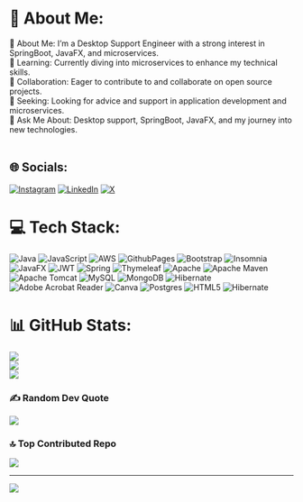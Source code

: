 # 💫 About Me:
🔧 About Me: I’m a Desktop Support Engineer with a strong interest in SpringBoot, JavaFX, and microservices.<br>🌱 Learning: Currently diving into microservices to enhance my technical skills.<br>👯 Collaboration: Eager to contribute to and collaborate on open source projects.<br>🤝 Seeking: Looking for advice and support in application development and microservices.<br>💬 Ask Me About: Desktop support, SpringBoot, JavaFX, and my journey into new technologies.<br><br>


## 🌐 Socials:
[![Instagram](https://img.shields.io/badge/Instagram-%23E4405F.svg?logo=Instagram&logoColor=white)](https://instagram.com/anujv.sh) [![LinkedIn](https://img.shields.io/badge/LinkedIn-%230077B5.svg?logo=linkedin&logoColor=white)](https://linkedin.com/in/bytecodeanuj) [![X](https://img.shields.io/badge/X-black.svg?logo=X&logoColor=white)](https://x.com/anujv_sh) 

# 💻 Tech Stack:
![Java](https://img.shields.io/badge/java-%23ED8B00.svg?style=plastic&logo=openjdk&logoColor=white) ![JavaScript](https://img.shields.io/badge/javascript-%23323330.svg?style=plastic&logo=javascript&logoColor=%23F7DF1E) ![AWS](https://img.shields.io/badge/AWS-%23FF9900.svg?style=plastic&logo=amazon-aws&logoColor=white) ![GithubPages](https://img.shields.io/badge/github%20pages-121013?style=plastic&logo=github&logoColor=white) ![Bootstrap](https://img.shields.io/badge/bootstrap-%238511FA.svg?style=plastic&logo=bootstrap&logoColor=white) ![Insomnia](https://img.shields.io/badge/Insomnia-black?style=plastic&logo=insomnia&logoColor=5849BE) ![JavaFX](https://img.shields.io/badge/javafx-%23FF0000.svg?style=plastic&logo=javafx&logoColor=white) ![JWT](https://img.shields.io/badge/JWT-black?style=plastic&logo=JSON%20web%20tokens) ![Spring](https://img.shields.io/badge/spring-%236DB33F.svg?style=plastic&logo=spring&logoColor=white) ![Thymeleaf](https://img.shields.io/badge/Thymeleaf-%23005C0F.svg?style=plastic&logo=Thymeleaf&logoColor=white) ![Apache](https://img.shields.io/badge/apache-%23D42029.svg?style=plastic&logo=apache&logoColor=white) ![Apache Maven](https://img.shields.io/badge/Apache%20Maven-C71A36?style=plastic&logo=Apache%20Maven&logoColor=white) ![Apache Tomcat](https://img.shields.io/badge/apache%20tomcat-%23F8DC75.svg?style=plastic&logo=apache-tomcat&logoColor=black) ![MySQL](https://img.shields.io/badge/mysql-4479A1.svg?style=plastic&logo=mysql&logoColor=white) ![MongoDB](https://img.shields.io/badge/MongoDB-%234ea94b.svg?style=plastic&logo=mongodb&logoColor=white) ![Hibernate](https://img.shields.io/badge/Hibernate-59666C?style=plastic&logo=Hibernate&logoColor=white) ![Adobe Acrobat Reader](https://img.shields.io/badge/Adobe%20Acrobat%20Reader-EC1C24.svg?style=plastic&logo=Adobe%20Acrobat%20Reader&logoColor=white) ![Canva](https://img.shields.io/badge/Canva-%2300C4CC.svg?style=plastic&logo=Canva&logoColor=white) ![Postgres](https://img.shields.io/badge/postgres-%23316192.svg?style=plastic&logo=postgresql&logoColor=white) ![HTML5](https://img.shields.io/badge/html5-%23E34F26.svg?style=plastic&logo=html5&logoColor=white) ![Hibernate](https://img.shields.io/badge/Hibernate-59666C?style=plastic&logo=Hibernate&logoColor=white)
# 📊 GitHub Stats:
![](https://github-readme-stats.vercel.app/api?username=bytecodeanuj&theme=neon&hide_border=false&include_all_commits=false&count_private=true)<br/>
![](https://github-readme-streak-stats.herokuapp.com/?user=bytecodeanuj&theme=neon&hide_border=false)<br/>
![](https://github-readme-stats.vercel.app/api/top-langs/?username=bytecodeanuj&theme=neon&hide_border=false&include_all_commits=false&count_private=true&layout=compact)

### ✍️ Random Dev Quote
![](https://quotes-github-readme.vercel.app/api?type=horizontal&theme=radical)

### 🔝 Top Contributed Repo
![](https://github-contributor-stats.vercel.app/api?username=bytecodeanuj&limit=5&theme=dark&combine_all_yearly_contributions=true)

---
[![](https://visitcount.itsvg.in/api?id=bytecodeanuj&icon=6&color=5)](https://visitcount.itsvg.in)


